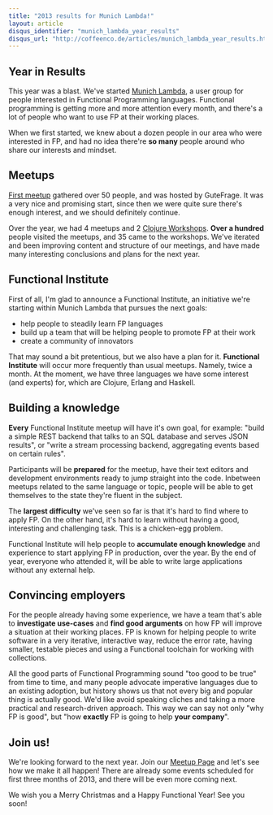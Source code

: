 ```yaml
---
title: "2013 results for Munich Lambda!"
layout: article
disqus_identifier: "munich_lambda_year_results"
disqus_url: "http://coffeenco.de/articles/munich_lambda_year_results.html"
---
```


## Year in Results

This year was a blast. We've started [Munich Lambda](www.meetup.com/Munich-Lambda/), a
user group for people interested in Functional Programming languages. Functional
programming is getting more and more attention every month, and there's a lot of people
who want to use FP at their working places.

When we first started, we knew about a dozen people in our area who were interested in
FP, and had no idea there're __so many__ people around who share our interests and mindset.

## Meetups

[First meetup](http://www.meetup.com/Munich-Lambda/events/126916132/) gathered over 50
people, and was hosted by GuteFrage. It was a very nice and promising start, since then
we were quite sure there's enough interest, and we should definitely continue.

Over the year, we had 4 meetups and 2 [Clojure Workshops](http://clojureworkshop.com/).
__Over a hundred__ people visited the meetups, and 35 came to the workshops. We've iterated
and been improving content and structure of our meetings, and have made many interesting
conclusions and plans for the next year.

## Functional Institute

First of all, I'm glad to announce a Functional Institute, an initiative we're starting
within Munich Lambda that pursues the next goals:

  * help people to steadily learn FP languages
  * build up a team that will be helping people to promote FP at their work
  * create a community of innovators

That may sound a bit pretentious, but we also have a plan for it. __Functional Institute__
will occur more frequently than usual meetups. Namely, twice a month. At the moment,
we have three languages we have some interest (and experts) for, which are Clojure,
Erlang and Haskell.

## Building a knowledge

__Every__ Functional Institute meetup will have it's own goal, for example: "build a simple
REST backend that talks to an SQL database and serves JSON results", or "write a
stream processing backend, aggregating events based on certain rules".

Participants will be __prepared__ for the meetup, have their text editors and development
environments ready to jump straight into the code. Inbetween meetups related to the same
language or topic, people will be able to get themselves to the state they're fluent in
the subject.

The __largest difficulty__ we've seen so far is that it's hard to find where to apply FP.
On the other hand, it's hard to learn without having a good, interesting and challenging
task. This is a chicken-egg problem.

Functional Institute will help people to __accumulate enough knowledge__ and experience
to start applying FP in production, over the year. By the end of year, everyone who
attended it, will be able to write large applications without any external help.

## Convincing employers

For the people already having some experience, we have a team that's able to
__investigate use-cases__ and __find good arguments__ on how FP will improve a situation
at their working places. FP is known for helping people to write software in a very
iterative, interactive way, reduce the error rate, having smaller, testable pieces
and using a Functional toolchain for working with collections.

All the good parts of Functional Programming sound "too good to be true" from time
to time, and many people advocate imperative languages due to an existing adoption,
but history shows us that not every big and popular thing is actually good. We'd
like avoid speaking cliches and taking a more practical and research-driven approach.
This way we can say not only "why FP is good", but "how __exactly__ FP is going to
help __your company__".

## Join us!

We're looking forward to the next year. Join our [Meetup Page](http://www.meetup.com/Munich-Lambda)
and let's see how we make it all happen! There are already some events scheduled for
first three months of 2013, and there will be even more coming next.

We wish you a Merry Christmas and a Happy Functional Year! See you soon!
